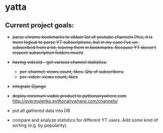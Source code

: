 # yatta

## Current project goals:

- ~~parse chrome bookmarks to obtain list of youtube channels (Yes, it is more logical to parse YT subscriptions, but in my case I've un-subscribed from a lot, leaving them in bookmarks. Because YT doesn't respect subscription folders much)~~
- ~~having videoId - get various channel statistics:~~
   - ~~per-channel:  views count, likes. Qty of subscribers.~~
   - ~~per-video:    views count, likes~~

- ~~integrate Django~~

- ~~deploy minimum viable product to pythonanywhere.com~~
http://gyermolenko.pythonanywhere.com/channels/

- put all gathered data into DB
- compare and analyze statistics for different YT users. Add some kind of sorting (e.g. by popularity).

